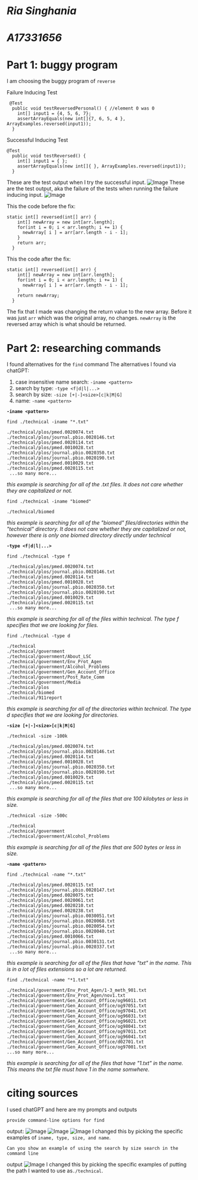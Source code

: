 # *Ria Singhania*
# *A17331656* 

# Part 1: buggy program
I am choosing the buggy program of `reverse`

Failure Inducing Test
```
 @Test
  public void testReversedPersonal() { //element 0 was 0
    int[] input1 = {4, 5, 6, 7};
    assertArrayEquals(new int[]{7, 6, 5, 4 }, ArrayExamples.reversed(input1));
  }
```

Successful Inducing Test
```
@Test
  public void testReversed() {
    int[] input1 = { };
    assertArrayEquals(new int[]{ }, ArrayExamples.reversed(input1));
  }
```
These are the test output when I try the successful input.
![Image](https://github.com/riasinghania/cse15l-lab-reports/blob/main/Screen%20Shot%202024-02-07%20at%202.56.55%20PM.png?raw=true)
These are the test output, aka the failure of the tests when running the failure inducing input. 
![Image](https://github.com/riasinghania/cse15l-lab-reports/blob/main/Screen%20Shot%202024-02-07%20at%202.48.54%20PM.png?raw=true)

This the code before the fix:
```
static int[] reversed(int[] arr) {
    int[] newArray = new int[arr.length];
    for(int i = 0; i < arr.length; i += 1) {
      newArray[ i ] = arr[arr.length - i - 1];
    }
    return arr;
  }
```
This the code after the fix:
```
static int[] reversed(int[] arr) {
    int[] newArray = new int[arr.length];
    for(int i = 0; i < arr.length; i += 1) {
      newArray[ i ] = arr[arr.length - i - 1];
    }
    return newArray;
  }
```
The fix that I made was changing the return value to the new array. Before it was just `arr` which was the original array, no changes. `newArray` is the reversed array which is what should be returned. 

# Part 2: researching commands
I found alternatives for the `find` command
The alternatives I found via chatGPT:
1. case insensitive name search: `-iname <pattern>` 
2. search by type: `-type <f|d|l|...>`
3. search by size: `-size [+|-]<size>[c|k|M|G]`
4. name: `-name <pattern>`

**`-iname <pattern>`**
 ```
find ./technical -iname "*.txt"

./technical/plos/pmed.0020074.txt
./technical/plos/journal.pbio.0020146.txt
./technical/plos/pmed.0020114.txt
./technical/plos/pmed.0010028.txt
./technical/plos/journal.pbio.0020350.txt
./technical/plos/journal.pbio.0020190.txt
./technical/plos/pmed.0010029.txt
./technical/plos/pmed.0020115.txt
  ...so many more...
```
*this example is searching for all of the .txt files. It does not care whether they are capitalized or not.*
 ```
find ./technical -iname "biomed"

./technical/biomed
 ```
*this example is searching for all of the "biomed" files/directories within the "technical" directory. It does not care whether they are capitalized or not, however there is only one biomed directory directly under technical*

**`-type <f|d|l|...>`**
 ```
find ./technical -type f

./technical/plos/pmed.0020074.txt
./technical/plos/journal.pbio.0020146.txt
./technical/plos/pmed.0020114.txt
./technical/plos/pmed.0010028.txt
./technical/plos/journal.pbio.0020350.txt
./technical/plos/journal.pbio.0020190.txt
./technical/plos/pmed.0010029.txt
./technical/plos/pmed.0020115.txt
  ...so many more...
 ```
*this example is searching for all of the files within technical. The type f specifies that we are looking for files.*
 ```
 find ./technical -type d

 ./technical
./technical/government
./technical/government/About_LSC
./technical/government/Env_Prot_Agen
./technical/government/Alcohol_Problems
./technical/government/Gen_Account_Office
./technical/government/Post_Rate_Comm
./technical/government/Media
./technical/plos
./technical/biomed
./technical/911report
 ```
*this example is searching for all of the directories within technical. The type d specifies that we are looking for directories.*

**`-size [+|-]<size>[c|k|M|G]`**
 ```
./technical -size -100k

./technical/plos/pmed.0020074.txt
./technical/plos/journal.pbio.0020146.txt
./technical/plos/pmed.0020114.txt
./technical/plos/pmed.0010028.txt
./technical/plos/journal.pbio.0020350.txt
./technical/plos/journal.pbio.0020190.txt
./technical/plos/pmed.0010029.txt
./technical/plos/pmed.0020115.txt
  ...so many more...
 ```
*this example is searching for all of the files that are 100 kilobytes or less in size.*
 ```
./technical -size -500c

./technical
./technical/government
./technical/government/Alcohol_Problems
 ```
*this example is searching for all of the files that are 500 bytes or less in size.*

**`-name <pattern>`**
 ```
find ./technical -name "*.txt"

./technical/plos/pmed.0020115.txt
./technical/plos/journal.pbio.0020147.txt
./technical/plos/pmed.0020075.txt
./technical/plos/pmed.0020061.txt
./technical/plos/pmed.0020210.txt
./technical/plos/pmed.0020238.txt
./technical/plos/journal.pbio.0030051.txt
./technical/plos/journal.pbio.0020068.txt
./technical/plos/journal.pbio.0020054.txt
./technical/plos/journal.pbio.0020040.txt
./technical/plos/pmed.0010066.txt
./technical/plos/journal.pbio.0030131.txt
./technical/plos/journal.pbio.0020337.txt
  ...so many more...
 ```
*this example is searching for all of the files that have "txt" in the name. This is in a lot of files extensions so a lot are returned.*
 ```
find ./technical -name "*1.txt"

./technical/government/Env_Prot_Agen/1-3_meth_901.txt
./technical/government/Env_Prot_Agen/nov1.txt
./technical/government/Gen_Account_Office/og96011.txt
./technical/government/Gen_Account_Office/og97051.txt
./technical/government/Gen_Account_Office/og97041.txt
./technical/government/Gen_Account_Office/og96031.txt
./technical/government/Gen_Account_Office/og96021.txt
./technical/government/Gen_Account_Office/og98041.txt
./technical/government/Gen_Account_Office/og97011.txt
./technical/government/Gen_Account_Office/og96041.txt
./technical/government/Gen_Account_Office/d02701.txt
./technical/government/Gen_Account_Office/og97001.txt
...so many more...
 ```
*this example is searching for all of the files that have "1.txt" in the name. This means the txt file must have 1 in the name somwhere.*

# citing sources
I used chatGPT and here are my prompts and outputs 
 ```
provide command-line options for find
 ```
output: 
![Image](https://github.com/riasinghania/cse15l-lab-reports/blob/main/Screen%20Shot%202024-02-13%20at%2010.06.30%20AM.png?raw=true)
![Image](https://github.com/riasinghania/cse15l-lab-reports/blob/main/Screen%20Shot%202024-02-13%20at%2010.06.40%20AM.png?raw=true)
![Image](https://github.com/riasinghania/cse15l-lab-reports/blob/main/Screen%20Shot%202024-02-13%20at%2010.06.50%20AM.png?raw=true)
 I changed this by picking the specific examples of `iname, type, size, and name`. 


 
 ```
Can you show an example of using the search by size search in the command line
 ```
output
![Image](https://github.com/riasinghania/cse15l-lab-reports/blob/main/Screen%20Shot%202024-02-13%20at%2010.12.56%20AM.png?raw=true)
 I changed this by picking the specific examples of putting the path I wanted to use as`./technical`. 
